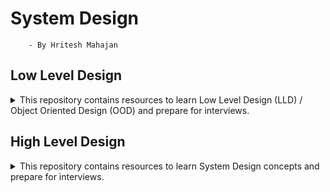 # System Design
        - By Hritesh Mahajan

## Low Level Design

<details>
<summary>This repository contains resources to learn Low Level Design (LLD) / Object Oriented Design (OOD) and prepare for interviews.</summary>

### 📌 Fundamental Concepts
<details>
<summary>Basics OOP Concepts</summary>
<!-- Insert details here -->
</details>

<details>
<summary>SOLID Principles with Pictures</summary>
<!-- Insert details here -->
</details>

<details>
<summary>SOLID Principles with Code</summary>
<!-- Insert details here -->
</details>

<details>
<summary>DRY Principle</summary>
<!-- Insert details here -->
</details>

<details>
<summary>YAGNI Principle</summary>
<!-- Insert details here -->
</details>

<details>
<summary>KISS Principle</summary>
<!-- Insert details here -->
</details>

<details>
<summary>Coursera - Object-Oriented Design</summary>
<!-- Insert details here -->
</details>

### ⚙️ Design Patterns
<details>
<summary>Creational Patterns</summary>

<details>
<summary>Singleton</summary>
<!-- Insert details here -->
</details>

<details>
<summary>Factory Method</summary>
<!-- Insert details here -->
</details>

<details>
<summary>Abstract Factory</summary>
<!-- Insert details here -->
</details>

<details>
<summary>Builder</summary>
<!-- Insert details here -->
</details>

</details>

<details>
<summary>Structural Patterns</summary>

<details>
<summary>Adapter</summary>
<!-- Insert details here -->
</details>

<details>
<summary>Facade</summary>
<!-- Insert details here -->
</details>

<details>
<summary>Decorator</summary>
<!-- Insert details here -->
</details>

<details>
<summary>Composite</summary>
<!-- Insert details here -->
</details>

</details>

<details>
<summary>Behavioral Patterns</summary>

<details>
<summary>Strategy</summary>
<!-- Insert details here -->
</details>

<details>
<summary>Iterator</summary>
<!-- Insert details here -->
</details>

<details>
<summary>Observer</summary>
<!-- Insert details here -->
</details>

<details>
<summary>Template Method</summary>
<!-- Insert details here -->
</details>

<details>
<summary>Command</summary>
<!-- Insert details here -->
</details>

<details>
<summary>State</summary>
<!-- Insert details here -->
</details>

</details>

### 🗂️ UML
<details>
<summary>Class Diagram</summary>
<!-- Insert details here -->
</details>

<details>
<summary>Use Case Diagram</summary>
<!-- Insert details here -->
</details>

<details>
<summary>Sequence Diagram</summary>
<!-- Insert details here -->
</details>

<details>
<summary>Activity Diagram</summary>
<!-- Insert details here -->
</details>

<details>
<summary>State Machine Diagram</summary>
<!-- Insert details here -->
</details>

### 💻 Low Level Design Interview Problems

<details>
<summary>Easy</summary>

<details>
<summary>Design Parking Lot</summary>
<!-- Insert details here -->
</details>

<details>
<summary>Design a Vending Machine</summary>
<!-- Insert details here -->
</details>

<details>
<summary>Design Stack Overflow</summary>
<!-- Insert details here -->
</details>

<details>
<summary>Design Logging Framework</summary>
<!-- Insert details here -->
</details>

<details>
<summary>Design Coffee Vending Machine</summary>
<!-- Insert details here -->
</details>

<details>
<summary>Design Traffic Signal Control System</summary>
<!-- Insert details here -->
</details>

<details>
<summary>Design a Task Management System</summary>
<!-- Insert details here -->
</details>

</details>

<details>
<summary>Medium</summary>

<details>
<summary>Design Pub Sub System</summary>
<!-- Insert details here -->
</details>

<details>
<summary>Design Tic Tac Toe Game</summary>
<!-- Insert details here -->
</details>

<details>
<summary>Design Car Rental System</summary>
<!-- Insert details here -->
</details>

<details>
<summary>Design an ATM</summary>
<!-- Insert details here -->
</details>

<details>
<summary>Design Hotel Management System</summary>
<!-- Insert details here -->
</details>

<details>
<summary>Design LinkedIn</summary>
<!-- Insert details here -->
</details>

<details>
<summary>Design a Social Network like Facebook</summary>
<!-- Insert details here -->
</details>

<details>
<summary>Design an Elevator System</summary>
<!-- Insert details here -->
</details>

<details>
<summary>Design a Library Management System</summary>
<!-- Insert details here -->
</details>

<details>
<summary>Design Restaurant Management System</summary>
<!-- Insert details here -->
</details>

<details>
<summary>Design Airline Management System</summary>
<!-- Insert details here -->
</details>

<details>
<summary>Design a Digital Wallet System</summary>
<!-- Insert details here -->
</details>

<details>
<summary>Design an Online Auction System</summary>
<!-- Insert details here -->
</details>

<details>
<summary>Design a Concert Ticket Booking System</summary>
<!-- Insert details here -->
</details>

<details>
<summary>Design a Cache using LRU Eviction Policy</summary>
<!-- Insert details here -->
</details>

</details>

<details>
<summary>Hard</summary>

<details>
<summary>Design Movie Ticket Booking System</summary>
<!-- Insert details here -->
</details>

<details>
<summary>Design Splitwise</summary>
<!-- Insert details here -->
</details>

<details>
<summary>Design a Snake and Ladder game</summary>
<!-- Insert details here -->
</details>

<details>
<summary>Design Online Shopping System like Amazon</summary>
<!-- Insert details here -->
</details>

<details>
<summary>Design Online Stock Brokerage System</summary>
<!-- Insert details here -->
</details>

<details>
<summary>Design CricInfo</summary>
<!-- Insert details here -->
</details>

<details>
<summary>Design Chess Game</summary>
<!-- Insert details here -->
</details>

<details>
<summary>Design Ride-Sharing Service (like Uber)</summary>
<!-- Insert details here -->
</details>

<details>
<summary>Design Online Food Delivery Service (like Swiggy)</summary>
<!-- Insert details here -->
</details>

<details>
<summary>Design Music Streaming Service (like Spotify)</summary>
<!-- Insert details here -->
</details>

<details>
<summary>Design University Course Registration System</summary>
<!-- Insert details here -->
</details>

</details>

### 📇 Courses
<details>
<summary>Grokking the Low Level Design Interview Using OOD Principles</summary>
<!-- Insert details here -->
</details>

### 📚 Books
<details>
<summary>Head First Design Patterns</summary>
<!-- Insert details here -->
</details>

<details>
<summary>Clean Code</summary>
<!-- Insert details here -->
</details>

<details>
<summary>Refactoring: Improving the Design of Existing Code</summary>
<!-- Insert details here -->
</details>

### Additional resources
<details>
<summary>Coursera - Design Patterns</summary>
<!-- Insert details here -->
</details>

<details>
<summary>Github - Awesome Design Patterns</summary>
<!-- Insert details here -->
</details>

</details>

## High Level Design

<details>
<summary>This repository contains resources to learn System Design concepts and prepare for interviews.</summary>

### 📌 System Design Key Concepts
<details>
<summary>Scalability</summary>
<!-- Insert details here -->
</details>

<details>
<summary>Latency vs Throughput</summary>
<!-- Insert details here -->
</details>

<details>
<summary>CAP Theorem</summary>
<!-- Insert details here -->
</details>

<details>
<summary>ACID Transactions</summary>
<!-- Insert details here -->
</details>

<details>
<summary>Consistent Hashing</summary>
<!-- Insert details here -->
</details>

<details>
<summary>Rate Limiting</summary>
<!-- Insert details here -->
</details>

<details>
<summary>API Design</summary>
<!-- Insert details here -->
</details>

<details>
<summary>Strong vs Eventual Consistency</summary>
<!-- Insert details here -->
</details>

<details>
<summary>Synchronous vs. asynchronous communications</summary>
<!-- Insert details here -->
</details>

<details>
<summary>REST vs RPC</summary>
<!-- Insert details here -->
</details>

<details>
<summary>Batch Processing vs Stream Processing</summary>
<!-- Insert details here -->
</details>

<details>
<summary>Fault Tolerance</summary>
<!-- Insert details here -->
</details>

<details>
<summary>Consensus Algorithms</summary>
<!-- Insert details here -->
</details>

<details>
<summary>Gossip Protocol</summary>
<!-- Insert details here -->
</details>

<details>
<summary>Service Discovery</summary>
<!-- Insert details here -->
</details>

<details>
<summary>Disaster Recovery</summary>
<!-- Insert details here -->
</details>

<details>
<summary>Distributed Tracing</summary>
<!-- Insert details here -->
</details>

<details>
<summary>Top 15 Tradeoffs</summary>
<!-- Insert details here -->
</details>

### 🛠️ System Design Building Blocks
<details>
<summary>Vertical vs Horizontal Scaling</summary>
<!-- Insert details here -->
</details>

<details>
<summary>Databases</summary>
<!-- Insert details here -->
</details>

<details>
<summary>Content Delivery Network (CDN)</summary>
<!-- Insert details here -->
</details>

<details>
<summary>Domain Name System (DNS)</summary>
<!-- Insert details here -->
</details>

<details>
<summary>Caching</summary>
<!-- Insert details here -->
</details>

<details>
<summary>Distributed Caching</summary>
<!-- Insert details here -->
</details>

<details>
<summary>Load Balancing</summary>
<!-- Insert details here -->
</details>

<details>
<summary>SQL vs NoSQL</summary>
<!-- Insert details here -->
</details>

<details>
<summary>Database Index</summary>
<!-- Insert details here -->
</details>

<details>
<summary>Consistency Patterns</summary>
<!-- Insert details here -->
</details>

<details>
<summary>HeartBeats</summary>
<!-- Insert details here -->
</details>

<details>
<summary>Circuit Breaker</summary>
<!-- Insert details here -->
</details>

<details>
<summary>Idempotency</summary>
<!-- Insert details here -->
</details>

<details>
<summary>Database Scaling</summary>
<!-- Insert details here -->
</details>

<details>
<summary>Data Replication</summary>
<!-- Insert details here -->
</details>

<details>
<summary>Data Redundancy</summary>
<!-- Insert details here -->
</details>

<details>
<summary>Database Sharding</summary>
<!-- Insert details here -->
</details>

<details>
<summary>Database Architectures</summary>
<!-- Insert details here -->
</details>

<details>
<summary>Microservices Guidelines</summary>
<!-- Insert details here -->
</details>

<details>
<summary>Failover</summary>
<!-- Insert details here -->
</details>

<details>
<summary>Proxy Server</summary>
<!-- Insert details here -->
</details>

<details>
<summary>Message Queues</summary>
<!-- Insert details here -->
</details>

<details>
<summary>WebSockets</summary>
<!-- Insert details here -->
</details>

<details>
<summary>Bloom Filters</summary>
<!-- Insert details here -->
</details>

<details>
<summary>API Gateway</summary>
<!-- Insert details here -->
</details>

<details>
<summary>Distributed Locking</summary>
<!-- Insert details here -->
</details>

<details>
<summary>Checksums</summary>
<!-- Insert details here -->
</details>

### 🖇️ System Design Architectural Patterns
<details>
<summary>Client-Server Architecture</summary>
<!-- Insert details here -->
</details>

<details>
<summary>Microservices Architecture</summary>
<!-- Insert details here -->
</details>

<details>
<summary>Serverless Architecture</summary>
<!-- Insert details here -->
</details>

<details>
<summary>Event-Driven Architecture</summary>
<!-- Insert details here -->
</details>

<details>
<summary>Peer-to-Peer (P2P) Architecture</summary>
<!-- Insert details here -->
</details>

### ✅ How to Answer a System Design Interview Problem
<details>
<summary>Read the Full Article</summary>
<!-- Insert details here -->
</details>

### 💻 System Design Interview Problems

<details>
<summary>Easy</summary>

<details>
<summary>Design URL Shortener like TinyURL</summary>
<!-- Insert details here -->
</details>

<details>
<summary>Design Text Storage Service like Pastebin</summary>
<!-- Insert details here -->
</details>

<details>
<summary>Design Leaderboard</summary>
<!-- Insert details here -->
</details>

<details>
<summary>Design Content Delivery Network (CDN)</summary>
<!-- Insert details here -->
</details>

<details>
<summary>Design Parking Garage</summary>
<!-- Insert details here -->
</details>

<details>
<summary>Design Vending Machine</summary>
<!-- Insert details here -->
</details>

<details>
<summary>Design Distributed Key-Value Store</summary>
<!-- Insert details here -->
</details>

<details>
<summary>Design Distributed Cache</summary>
<!-- Insert details here -->
</details>

<details>
<summary>Design Distributed Job Scheduler</summary>
<!-- Insert details here -->
</details>

<details>
<summary>Design Authentication System</summary>
<!-- Insert details here -->
</details>

<details>
<summary>Design Unified Payments Interface (UPI)</summary>
<!-- Insert details here -->
</details>

</details>

<details>
<summary>Medium</summary>

<details>
<summary>Design Instagram</summary>
<!-- Insert details here -->
</details>

<details>
<summary>Design Tinder</summary>
<!-- Insert details here -->
</details>

<details>
<summary>Design WhatsApp</summary>
<!-- Insert details here -->
</details>

<details>
<summary>Design Facebook</summary>
<!-- Insert details here -->
</details>

<details>
<summary>Design Twitter</summary>
<!-- Insert details here -->
</details>

<details>
<summary>Design Reddit</summary>
<!-- Insert details here -->
</details>

<details>
<summary>Design Netflix</summary>
<!-- Insert details here -->
</details>

<details>
<summary>Design Youtube</summary>
<!-- Insert details here -->
</details>

<details>
<summary>Design Google Search</summary>
<!-- Insert details here -->
</details>

<details>
<summary>Design E-commerce Store like Amazon</summary>
<!-- Insert details here -->
</details>

<details>
<summary>Design Spotify</summary>
<!-- Insert details here -->
</details>

<details>
<summary>Design TikTok</summary>
<!-- Insert details here -->
</details>

<details>
<summary>Design Shopify</summary>
<!-- Insert details here -->
</details>

<details>
<summary>Design Airbnb</summary>
<!-- Insert details here -->
</details>

<details>
<summary>Design Autocomplete for Search Engines</summary>
<!-- Insert details here -->
</details>

<details>
<summary>Design Rate Limiter</summary>
<!-- Insert details here -->
</details>

<details>
<summary>Design Distributed Message Queue like Kafka</summary>
<!-- Insert details here -->
</details>

<details>
<summary>Design Flight Booking System</summary>
<!-- Insert details here -->
</details>

<details>
<summary>Design Online Code Editor</summary>
<!-- Insert details here -->
</details>

<details>
<summary>Design Stock Exchange System</summary>
<!-- Insert details here -->
</details>

<details>
<summary>Design an Analytics Platform (Metrics & Logging)</summary>
<!-- Insert details here -->
</details>

<details>
<summary>Design Notification Service</summary>
<!-- Insert details here -->
</details>

<details>
<summary>Design Payment System</summary>
<!-- Insert details here -->
</details>

<details>
<summary>Design a Digital Wallet</summary>
<!-- Insert details here -->
</details>

</details>

<details>
<summary>Hard</summary>

<details>
<summary>Design Location Based Service like Yelp</summary>
<!-- Insert details here -->
</details>

<details>
<summary>Design Uber</summary>
<!-- Insert details here -->
</details>

<details>
<summary>Design Food Delivery App like Doordash</summary>
<!-- Insert details here -->
</details>

<details>
<summary>Design Google Docs</summary>
<!-- Insert details here -->
</details>

<details>
<summary>Design Google Maps</summary>
<!-- Insert details here -->
</details>

<details>
<summary>Design Zoom</summary>
<!-- Insert details here -->
</details>

<details>
<summary>Design Distributed Counter</summary>
<!-- Insert details here -->
</details>

<details>
<summary>Design File Sharing System like Dropbox</summary>
<!-- Insert details here -->
</details>

<details>
<summary>Design Ticket Booking System like BookMyShow</summary>
<!-- Insert details here -->
</details>

<details>
<summary>Design Distributed Web Crawler</summary>
<!-- Insert details here -->
</details>

<details>
<summary>Design Code Deployment System</summary>
<!-- Insert details here -->
</details>

<details>
<summary>Design Distributed Cloud Storage like S3</summary>
<!-- Insert details here -->
</details>

<details>
<summary>Design Distributed Locking Service</summary>
<!-- Insert details here -->
</details>

<details>
<summary>Design Slack</summary>
<!-- Insert details here -->
</details>

<details>
<summary>Design Live Comments</summary>
<!-- Insert details here -->
</details>

</details>

### 📇 Courses
<details>
<summary>Grokking Modern System Design Interview for Engineers & Managers</summary>
<!-- Insert details here -->
</details>

<details>
<summary>System Design Interview Prep Crash Course</summary>
<!-- Insert details here -->
</details>

### 📜 Must-Read Engineering Articles
<details>
<summary>How Discord stores trillions of messages</summary>
<!-- Insert details here -->
</details>

<details>
<summary>Building In-Video Search at Netflix</summary>
<!-- Insert details here -->
</details>

<details>
<summary>How Canva scaled Media uploads from Zero to 50 Million per Day</summary>
<!-- Insert details here -->
</details>

<details>
<summary>How Airbnb avoids double payments in a Distributed Payments System</summary>
<!-- Insert details here -->
</details>

<details>
<summary>Stripe’s payments APIs - The first 10 years</summary>
<!-- Insert details here -->
</details>

<details>
<summary>Real time messaging at Slack</summary>
<!-- Insert details here -->
</details>

### 🗞️ Must-Read Distributed Systems Papers
<details>
<summary>Paxos: The Part-Time Parliament</summary>
<!-- Insert details here -->
</details>

<details>
<summary>MapReduce: Simplified Data Processing on Large Clusters</summary>
<!-- Insert details here -->
</details>

<details>
<summary>The Google File System</summary>
<!-- Insert details here -->
</details>

<details>
<summary>Dynamo: Amazon’s Highly Available Key-value Store</summary>
<!-- Insert details here -->
</details>

<details>
<summary>Kafka: a Distributed Messaging System for Log Processing</summary>
<!-- Insert details here -->
</details>

<details>
<summary>Spanner: Google’s Globally-Distributed Database</summary>
<!-- Insert details here -->
</details>

<details>
<summary>Bigtable: A Distributed Storage System for Structured Data</summary>
<!-- Insert details here -->
</details>

<details>
<summary>ZooKeeper: Wait-free coordination for Internet-scale systems</summary>
<!-- Insert details here -->
</details>

<details>
<summary>The Log-Structured Merge-Tree (LSM-Tree)</summary>
<!-- Insert details here -->
</details>

<details>
<summary>The Chubby lock service for loosely-coupled distributed systems</summary>
<!-- Insert details here -->
</details>

### 📚 Books
<details>
<summary>Designing Data-Intensive Applications</summary>
<!-- Insert details here -->
</details>

<details>
<summary>System Design Interview – An insider's guide</summary>
<!-- Insert details here -->
</details>

### 📺 YouTube Channels
<details>
<summary>Tech Dummies Narendra L</summary>
<!-- Insert details here -->
</details>

<details>
<summary>Gaurav Sen</summary>
<!-- Insert details here -->
</details>

<details>
<summary>codeKarle</summary>
<!-- Insert details here -->
</details>

<details>
<summary>ByteByteGo</summary>
<!-- Insert details here -->
</details>

<details>
<summary>System Design Interview</summary>
<!-- Insert details here -->
</details>

<details>
<summary>sudoCODE</summary>
<!-- Insert details here -->
</details>

<details>
<summary>Success in Tech</summary>
<!-- Insert details here -->
</details>

</details>
